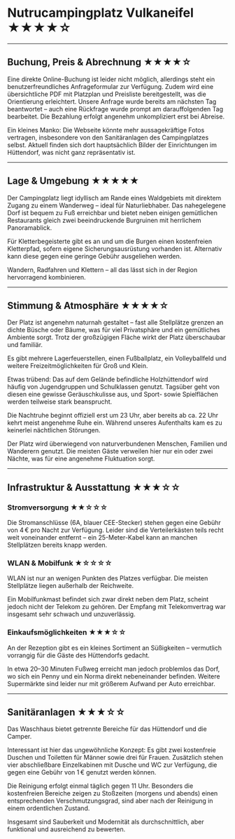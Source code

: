 # Nutrucampingplatz Vulkaneifel ★★★★☆

---

## Buchung, Preis & Abrechnung ★★★★☆

Eine direkte Online-Buchung ist leider nicht möglich, allerdings steht ein benutzerfreundliches Anfrageformular zur Verfügung. Zudem wird eine übersichtliche PDF mit Platzplan und Preisliste bereitgestellt, was die Orientierung erleichtert. Unsere Anfrage wurde bereits am nächsten Tag beantwortet – auch eine Rückfrage wurde prompt am darauffolgenden Tag bearbeitet. Die Bezahlung erfolgt angenehm unkompliziert erst bei Abreise.

Ein kleines Manko: Die Webseite könnte mehr aussagekräftige Fotos vertragen, insbesondere von den Sanitäranlagen des Campingplatzes selbst. Aktuell finden sich dort hauptsächlich Bilder der Einrichtungen im Hüttendorf, was nicht ganz repräsentativ ist.

---

## Lage & Umgebung ★★★★★

Der Campingplatz liegt idyllisch am Rande eines Waldgebiets mit direktem Zugang zu einem Wanderweg – ideal für Naturliebhaber. Das nahegelegene Dorf ist bequem zu Fuß erreichbar und bietet neben einigen gemütlichen Restaurants gleich zwei beeindruckende Burgruinen mit herrlichem Panoramablick.

Für Kletterbegeisterte gibt es an und um die Burgen einen kostenfreien Kletterpfad, sofern eigene Sicherungsausrüstung vorhanden ist. Alternativ kann diese gegen eine geringe Gebühr ausgeliehen werden.

Wandern, Radfahren und Klettern – all das lässt sich in der Region hervorragend kombinieren.

---

## Stimmung & Atmosphäre ★★★★☆

Der Platz ist angenehm naturnah gestaltet – fast alle Stellplätze grenzen an dichte Büsche oder Bäume, was für viel Privatsphäre und ein gemütliches Ambiente sorgt. Trotz der großzügigen Fläche wirkt der Platz überschaubar und familiär.

Es gibt mehrere Lagerfeuerstellen, einen Fußballplatz, ein Volleyballfeld und weitere Freizeitmöglichkeiten für Groß und Klein.

Etwas trübend: Das auf dem Gelände befindliche Holzhüttendorf wird häufig von Jugendgruppen und Schulklassen genutzt. Tagsüber geht von diesen eine gewisse Geräuschkulisse aus, und Sport- sowie Spielflächen werden teilweise stark beansprucht.

Die Nachtruhe beginnt offiziell erst um 23 Uhr, aber bereits ab ca. 22 Uhr kehrt meist angenehme Ruhe ein. Während unseres Aufenthalts kam es zu keinerlei nächtlichen Störungen.

Der Platz wird überwiegend von naturverbundenen Menschen, Familien und Wanderern genutzt. Die meisten Gäste verweilen hier nur ein oder zwei Nächte, was für eine angenehme Fluktuation sorgt.

---

## Infrastruktur & Ausstattung ★★★☆☆

### Stromversorgung ★★☆☆☆

Die Stromanschlüsse (6A, blauer CEE-Stecker) stehen gegen eine Gebühr von 4 € pro Nacht zur Verfügung. Leider sind die Verteilerkästen teils recht weit voneinander entfernt – ein 25-Meter-Kabel kann an manchen Stellplätzen bereits knapp werden.

### WLAN & Mobilfunk ★☆☆☆☆

WLAN ist nur an wenigen Punkten des Platzes verfügbar. Die meisten Stellplätze liegen außerhalb der Reichweite.

Ein Mobilfunkmast befindet sich zwar direkt neben dem Platz, scheint jedoch nicht der Telekom zu gehören. Der Empfang mit Telekomvertrag war insgesamt sehr schwach und unzuverlässig.

### Einkaufsmöglichkeiten ★★★☆☆

An der Rezeption gibt es ein kleines Sortiment an Süßigkeiten – vermutlich vorrangig für die Gäste des Hüttendorfs gedacht.

In etwa 20–30 Minuten Fußweg erreicht man jedoch problemlos das Dorf, wo sich ein Penny und ein Norma direkt nebeneinander befinden. Weitere Supermärkte sind leider nur mit größerem Aufwand per Auto erreichbar.

---

## Sanitäranlagen ★★★☆☆

Das Waschhaus bietet getrennte Bereiche für das Hüttendorf und die Camper.

Interessant ist hier das ungewöhnliche Konzept: Es gibt zwei kostenfreie Duschen und Toiletten für Männer sowie drei für Frauen. Zusätzlich stehen vier abschließbare Einzelkabinen mit Dusche und WC zur Verfügung, die gegen eine Gebühr von 1 € genutzt werden können.

Die Reinigung erfolgt einmal täglich gegen 11 Uhr. Besonders die kostenfreien Bereiche zeigen zu Stoßzeiten (morgens und abends) einen entsprechenden Verschmutzungsgrad, sind aber nach der Reinigung in einem ordentlichen Zustand.

Insgesamt sind Sauberkeit und Modernität als durchschnittlich, aber funktional und ausreichend zu bewerten.
